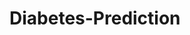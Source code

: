 # Diabetes-Prediction












































































































